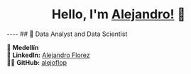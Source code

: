 <div align="center">
<h1 align="center">Hello, I'm <a href="https://www.linkedin.com/in/alejandroflorezl/">Alejandro!</a> 👋</h1>
</div>
----
## 🚀 Data Analyst and Data Scientist

📍 **Medellín**  
🔗 **LinkedIn:** [Alejandro Florez](https://www.linkedin.com/in/alejandroflorezl/?locale=en_US)  
👨‍💻 **GitHub:** [alejoflop](https://github.com/alejoflop)
